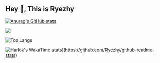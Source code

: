 ## Hey 👋, This is Ryezhy

[![Anurag's GitHub stats](https://github-readme-stats.vercel.app/api?username=Ryezhy)](https://github.com/anuraghazra/github-readme-stats)
<a/>
<!-- Icons -->
![](https://img.shields.io/badge/<WORD_ON_LEFT>-<WORD_ON_RIGHT>-informational?style=flat&logo=<LOGO_NAME>&logoColor=white&color=2bbc8a)
<!-- Icons -->

![Top Langs](https://github-readme-stats.vercel.app/api/top-langs/?username=Ryezhy&layout=compact)

![Harlok's WakaTime stats](https://github-readme-stats.vercel.app/api/wakatime?username=Ryezhy)](https://github.com/Ryezhy/github-readme-stats)
<!--
- 🔭 I’m currently working on ...
- 🌱 I’m currently learning ...
- 👯 I’m looking to collaborate on ...
- 🤔 I’m looking for help with ...
- 💬 Ask me about ...
- 📫 How to reach me: ...
- 😄 Pronouns: ...
- ⚡ Fun fact: ...
-->
